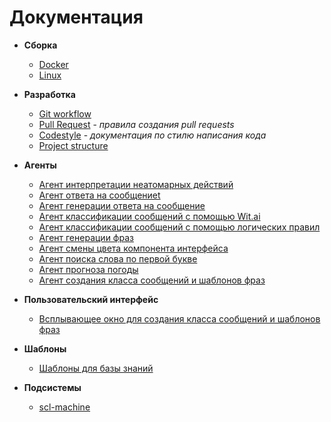 # Документация

- **Сборка**
    * [Docker](build/docker-build.md)
    * [Linux](build/linux-build.md)
   
- **Разработка**
    * [Git workflow](dev/git-workflow.md)
    * [Pull Request](dev/pr.md) - *правила создания pull requests*
    * [Codestyle](dev/codestyle.md) - *документация по стилю написания кода*
    * [Project structure](dev/project_structure.md)
    
- **Агенты**
    * [Агент интерпретации неатомарных действий](agents/nonAtomicActionInterpretationAgent.ru.md)
    * [Агент ответа на сообщениеt](agents/messageReplyAgent.ru.md)
    * [Агент генерации ответа на сообщение](agents/standardMessageReplyAgent.ru.md)
    * [Агент классификации сообщений с помощью Wit.ai](agents/messageTopicClassificationAgent.ru.md)
    * [Агент классификации сообщений с помощью логических правил](agents/alternativeMessageTopicClassificationAgent.ru.md)
    * [Агент генерации фраз](agents/phraseGenerationAgent.ru.md)
    * [Агент смены цвета компонента интерфейса](agents/changeInterfaceColorAgent.ru.md)
    * [Агент поиска слова по первой букве](agents/findWordInSetByFirstLetter.ru.md)
    * [Агент прогноза погоды](agents/weatherAgent.ru.md)
    * [Агент создания класса сообщений и шаблонов фраз](agents/createMessageClassAndPhraseTemplateAgent.ru.md)

- **Пользовательский интерфейс**
    * [Всплывающее окно для создания класса сообщений и шаблонов фраз](agents/popupComponentForCreatingMessageClassAndPhraseTemplate.ru.md) 

- **Шаблоны**
    * [Шаблоны для базы знаний](patterns/kb-patterns.ru.md)

- **Подсистемы**
    * [scl-machine](subsystems/scl-machine.ru.md)
